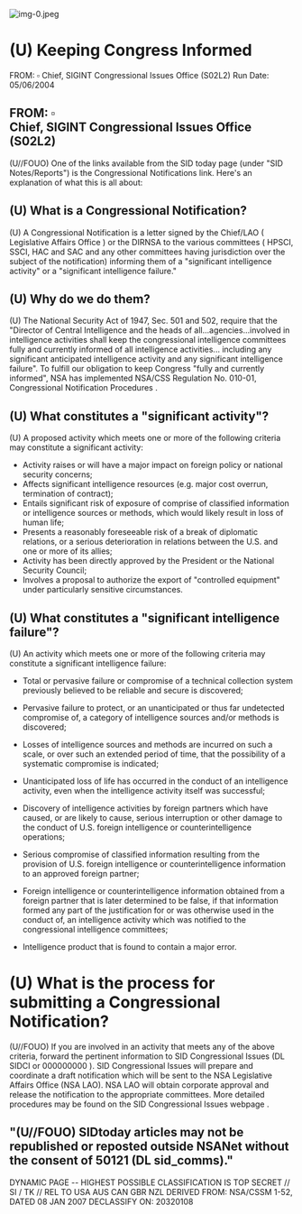 ![img-0.jpeg](img-0.jpeg)

# (U) Keeping Congress Informed 

FROM: $\square$
Chief, SIGINT Congressional Issues Office (S02L2)
Run Date: 05/06/2004

## FROM: $\square$ <br> Chief, SIGINT Congressional Issues Office (S02L2)

(U//FOUO) One of the links available from the SID today page (under "SID Notes/Reports") is the Congressional Notifications link. Here's an explanation of what this is all about:

## (U) What is a Congressional Notification?

(U) A Congressional Notification is a letter signed by the Chief/LAO ( Legislative Affairs Office ) or the DIRNSA to the various committees ( HPSCI, SSCI, HAC and SAC and any other committees having jurisdiction over the subject of the notification) informing them of a "significant intelligence activity" or a "significant intelligence failure."

## (U) Why do we do them?

(U) The National Security Act of 1947, Sec. 501 and 502, require that the "Director of Central Intelligence and the heads of all...agencies...involved in intelligence activities shall keep the congressional intelligence committees fully and currently informed of all intelligence activities... including any significant anticipated intelligence activity and any significant intelligence failure". To fulfill our obligation to keep Congress "fully and currently informed", NSA has implemented NSA/CSS Regulation No. 010-01, Congressional Notification Procedures .

## (U) What constitutes a "significant activity"?

(U) A proposed activity which meets one or more of the following criteria may constitute a significant activity:

- Activity raises or will have a major impact on foreign policy or national security concerns;
- Affects significant intelligence resources (e.g. major cost overrun, termination of contract);
- Entails significant risk of exposure of comprise of classified information or intelligence sources or methods, which would likely result in loss of human life;
- Presents a reasonably foreseeable risk of a break of diplomatic relations, or a serious deterioration in relations between the U.S. and one or more of its allies;
- Activity has been directly approved by the President or the National Security Council;
- Involves a proposal to authorize the export of "controlled equipment" under particularly sensitive circumstances.


## (U) What constitutes a "significant intelligence failure"?

(U) An activity which meets one or more of the following criteria may constitute a significant intelligence failure:

- Total or pervasive failure or compromise of a technical collection system previously believed to be reliable and secure is discovered;
- Pervasive failure to protect, or an unanticipated or thus far undetected compromise of, a category of intelligence sources and/or methods is discovered;
- Losses of intelligence sources and methods are incurred on such a scale, or over such an extended period of time, that the possibility of a systematic compromise is indicated;
- Unanticipated loss of life has occurred in the conduct of an intelligence activity, even when the intelligence activity itself was successful;
- Discovery of intelligence activities by foreign partners which have caused, or are likely to cause, serious interruption or other damage to the conduct of U.S. foreign intelligence or
counterintelligence operations;

- Serious compromise of classified information resulting from the provision of U.S. foreign intelligence or counterintelligence information to an approved foreign partner;
- Foreign intelligence or counterintelligence information obtained from a foreign partner that is later determined to be false, if that information formed any part of the justification for or was otherwise used in the conduct of, an intelligence activity which was notified to the congressional intelligence committees;
- Intelligence product that is found to contain a major error.


# (U) What is the process for submitting a Congressional Notification? 

(U//FOUO) If you are involved in an activity that meets any of the above criteria, forward the pertinent information to SID Congressional Issues (DL SIDCI or 000000000 ). SID Congressional Issues will prepare and coordinate a draft notification which will be sent to the NSA Legislative Affairs Office (NSA LAO). NSA LAO will obtain corporate approval and release the notification to the appropriate committees. More detailed procedures may be found on the SID Congressional Issues webpage .

## "(U//FOUO) SIDtoday articles may not be republished or reposted outside NSANet without the consent of $\mathbf{5 0 1 2 1}$ (DL sid_comms)."

DYNAMIC PAGE -- HIGHEST POSSIBLE CLASSIFICATION IS TOP SECRET // SI / TK // REL TO USA AUS CAN GBR NZL DERIVED FROM: NSA/CSSM 1-52, DATED 08 JAN 2007 DECLASSIFY ON: 20320108
